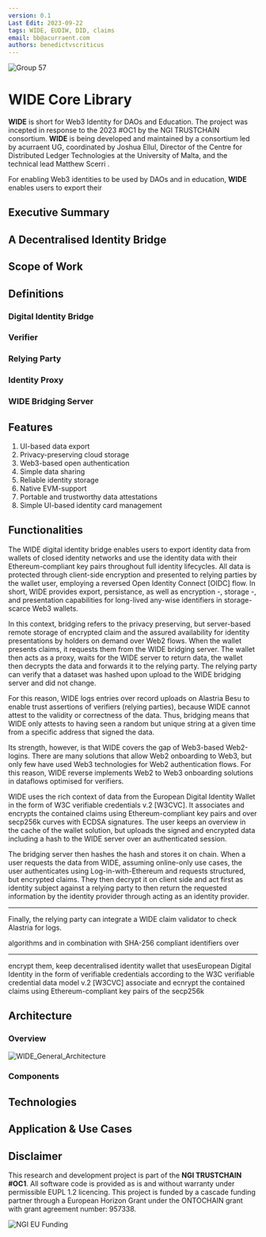 ```yaml
---
version: 0.1
Last Edit: 2023-09-22
tags: WIDE, EUDIW, DID, claims
email: bb@acurraent.com
authors: benedictvscriticus
---
```


![Group 57](https://github.com/Consortium-WIDE/wide-core/assets/104435781/b842c1f0-aa37-4079-9500-425732f286d3)

# WIDE Core Library

**WIDE** is short for Web3 Identity for DAOs and Education. The project was incepted in response to the 2023 #OC1 by the NGI TRUSTCHAIN consortium. **WIDE** is being developed and maintained by a consortium led by acurraent UG, coordinated by Joshua Ellul, Director of the Centre for Distributed Ledger Technologies at the University of Malta, and the technical lead Matthew Scerri .

For enabling Web3 identities to be used by DAOs and in education, **WIDE** enables users to export their 

## Executive Summary

## A Decentralised Identity Bridge

## Scope of Work

## Definitions

### Digital Identity Bridge

### Verifier

### Relying Party

### Identity Proxy

### WIDE Bridging Server

## Features

1. UI-based data export
2. Privacy-preserving cloud storage
3. Web3-based open authentication
4. Simple data sharing
5. Reliable identity storage
6. Native EVM-support
7. Portable and trustworthy data attestations
8. Simple UI-based identity card management

## Functionalities

The WIDE digital identity bridge enables users to export identity data from wallets of closed identity networks and use the identity data with their Ethereum-compliant key pairs throughout full identity lifecycles. All data is protected through client-side encryption and presented to relying parties by the wallet user, employing a reversed Open Identity Connect [OIDC] flow. In short, WIDE provides export, persistance, as well as encryption -, storage -, and presentation capabilities for long-lived any-wise identifiers in storage-scarce Web3 wallets. 

In this context, bridging refers to the privacy preserving, but server-based remote storage of encrypted claim and the assured availability for identity presentations by holders on demand over Web2 flows. When the wallet presents claims, it requests them from the WIDE bridging server. The wallet then acts as a proxy, waits for the WIDE server to return data, the wallet then decrypts the data and forwards it to the relying party. The relying party can verify that a dataset was hashed upon upload to the WIDE bridging server and did not change.

For this reason, WIDE logs entries over record uploads on Alastria Besu to enable trust assertions of verifiers (relying parties), because WIDE cannot attest to the validity or correctness of the data. Thus, bridging means that WIDE only attests to having seen a random but unique string at a given time from a specific address that signed the data. 

Its strength, however, is that WIDE covers the gap of Web3-based Web2-logins. There are many solutions that allow Web2 onboarding to Web3, but only few have used Web3 technologies for Web2 authentication flows. For this reason, WIDE reverse implements Web2 to Web3 onboarding solutions in dataflows optimised for verifiers.

WIDE uses the rich context of data from the European Digital Identity Wallet in the form of W3C verifiable credentials v.2 [W3CVC]. It associates and encrypts the contained claims using Ethereum-compliant key pairs and over secp256k curves with ECDSA signatures. The user keeps an overview in the cache of the wallet solution, but uploads the signed and encrypted data including a hash to the WIDE server over an authenticated session.

The bridging server then hashes the hash and stores it on chain. When a user requests the data from WIDE, assuming online-only use cases, the user authenticates using Log-in-with-Ethereum and requests structured, but encrypted claims. They then decrypt it on client side and act first as identity subject against a relying party to then return the requested information by the identity provider through acting as an identity provider.



---
Finally, the relying party can integrate a WIDE claim validator to check Alastria for logs.

algorithms and in combination with SHA-256 compliant identifiers over 

---

  encrypt them, keep decentralised identity wallet that usesEuropean Digital Identity in the form of verifiable credentials according to the W3C verifiable credential data model v.2 [W3CVC] associate and ecnrypt the contained claims using Ethereum-compliant key pairs of the secp256k

## Architecture

### Overview

![WIDE_General_Architecture](https://github.com/Consortium-WIDE/wide-core/assets/104435781/ab467a05-f8be-49e9-ace2-7858f48297bd)


### Components

## Technologies


## Application & Use Cases

## Disclaimer

This research and development project is part of the **NGI TRUSTCHAIN #OC1**. All software code is provided as is and without warranty under permissible EUPL 1.2 licencing. This project is funded by a cascade funding partner through a European Horizon Grant under the ONTOCHAIN grant with grant agreement number: 957338.

![NGI EU Funding](https://github.com/Consortium-WIDE/wide-core/assets/104435781/a4188f37-5e59-4100-a889-e6a6a18f7dbb)

